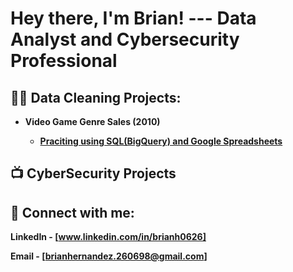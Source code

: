 <h1>Hey there, I'm Brian! --- Data Analyst and Cybersecurity Professional

<h2>👨‍💻 Data Cleaning Projects:</h2>

- <b>Video Game Genre Sales (2010)
  - [Praciting using SQL(BigQuery) and Google Spreadsheets](https://www.loom.com/share/7f1b1f444f1d45368475016804ca035d?sid=1a088e10-6bce-47d9-83b0-443c277aeee7)

<h2>📺 CyberSecurity Projects</h2>


<h2> 🤳 Connect with me:</h2>

LinkedIn - [www.linkedin.com/in/brianh0626]

Email - [brianhernandez.260698@gmail.com]

[twitter]: https://twitter.com/joshmadakor
[youtube]: https://www.youtube.com/c/joshmadakor
[instagram]: https://www.instagram.com/joshmadakor/
[linkedin]: https://linkedin.com/in/joshmadakor
